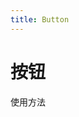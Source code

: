 ```yaml
---
title: Button
---
```

# 按钮

使用方法

<!-- <ClientOnly> -->
  <button-demo></button-demo>
<!-- </ClientOnly> -->

